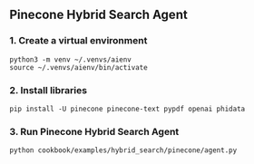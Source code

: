 ## Pinecone Hybrid Search Agent

### 1. Create a virtual environment

```shell
python3 -m venv ~/.venvs/aienv
source ~/.venvs/aienv/bin/activate
```

### 2. Install libraries

```shell
pip install -U pinecone pinecone-text pypdf openai phidata
```

### 3. Run Pinecone Hybrid Search Agent

```shell
python cookbook/examples/hybrid_search/pinecone/agent.py
```
